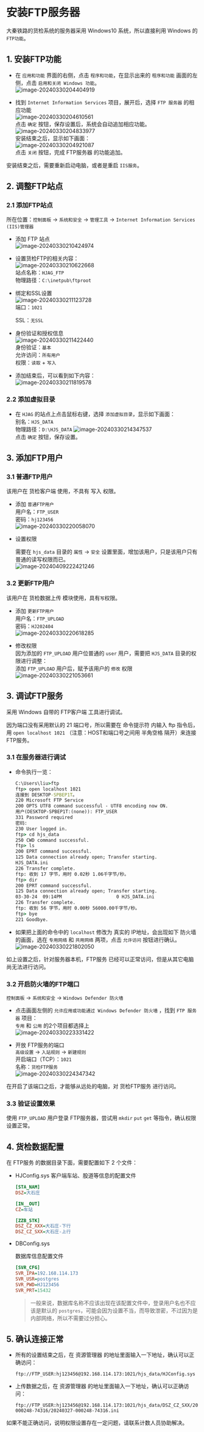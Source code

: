 # 安装FTP服务器

大秦铁路的货检系统的服务器采用 Windows10 系统，所以直接利用 Windows 的 `FTP功能`。

## 1. 安装FTP功能

- 在 `应用和功能` 界面的右侧，点击 `程序和功能`，在显示出来的 `程序和功能` 画面的左侧，点击 `启用和关闭 Windows 功能`。  
  ![image-20240330204404919](images/image-20240330204404919.png)

- 找到 `Internet Information Services` 项目，展开后，选择 `FTP 服务器` 的相应功能  
  ![image-20240330204610561](images/image-20240330204610561.png)  
  点击 `确定` 按钮，保存设置后，系统会自动追加相应功能。  
  ![image-20240330204833977](images/image-20240330204833977.png)  
  安装结束之后，显示如下画面：  
  ![image-20240330204921087](images/image-20240330204921087.png)  
  点击 `关闭` 按钮，完成 FTP服务器 的功能追加。

安装结束之后，需要重新启动电脑，或者是重启 `IIS服务`。

## 2. 调整FTP站点

### 2.1 添加FTP站点

所在位置：`控制面板` → `系统和安全` → `管理工具` → `Internet Information Services (IIS)管理器`

- 添加 FTP 站点  
  ![image-20240330210424974](images/image-20240330210424974.png)  

- 设置货检FTP的相关内容：  
  ![image-20240330210622668](images/image-20240330210622668.png)  
  站点名称：`HJAG_FTP`  
  物理路径：`C:\inetpub\ftproot`

- 绑定和SSL设置  
  ![image-20240330211123728](images/image-20240330211123728.png)  
  端口：`1021`
  
  SSL：`无SSL`

- 身份验证和授权信息  
  ![image-20240330211422440](images/image-20240330211422440.png)  
  身份验证：`基本`  
  允许访问：`所有用户`  
  权限：`读取` + `写入`

- 添加结束后，可以看到如下内容：  
  ![image-20240330211819578](images/image-20240330211819578.png)

### 2.2 添加虚拟目录

- 在 `HJAG` 的站点上点击鼠标右键，选择 `添加虚拟目录`，显示如下画面：  
  别名：`HJS_DATA`  
  物理路径：`D:\HJS_DATA`
  ![image-20240330214347537](images/image-20240330214347537.png)  
  点击 `确定` 按钮，保存设置。

## 3. 添加FTP用户

### 3.1 普通FTP用户

该用户在 货检客户端 使用，不具有 写入 权限。

- 添加 `普通FTP用户`  
  用户名：`FTP_USER`  
  密码：`hj123456`  
  ![image-20240330220058070](images/image-20240330220058070.png)  
  
- 设置权限

  需要在 `hjs_data` 目录的 `属性` → `安全` 设置里面，增加该用户，只是该用户只有普通的读写权限而已。  
  ![image-20240409222421246](images/image-20240409222421246.png)  

### 3.2 更新FTP用户

该用户在 货检数据上传 模块使用，具有`写`权限。

- 添加 `更新FTP用户`  
  用户名：`FTP_UPLOAD`  
  密码：`HJ202404`  
  ![image-20240330220618285](images/image-20240330220618285.png)  

- 修改权限  
  因为添加的 `FTP_UPLOAD`  用户位普通的 `user` 用户，需要把 `HJS_DATA` 目录的权限进行调整：  
  添加 `FTP_UPLOAD` 用户后，赋予该用户的 `修改` 权限  
  ![image-20240330221053661](images/image-20240330221053661.png)    

## 3. 调试FTP服务

采用 Windows 自带的 FTP客户端 工具进行调试。

因为端口没有采用默认的 21 端口号，所以需要在 命令提示符 内输入 ftp 指令后，用 `open localhost 1021` （注意：HOST和端口号之间用 半角空格 隔开）来连接 FTP服务。

### 3.1 在服务器进行调试

- 命令执行一览：  

  ```cmd
  C:\Users\liu>ftp
  ftp> open localhost 1021
  连接到 DESKTOP-SPBEP1T。
  220 Microsoft FTP Service
  200 OPTS UTF8 command successful - UTF8 encoding now ON.
  用户(DESKTOP-SPBEP1T:(none)): FTP_USER
  331 Password required
  密码:
  230 User logged in.
  ftp> cd hjs_data
  250 CWD command successful.
  ftp> ls
  200 EPRT command successful.
  125 Data connection already open; Transfer starting.
  HJS_DATA.ini
  226 Transfer complete.
  ftp: 收到 17 字节，用时 0.02秒 1.06千字节/秒。
  ftp> dir
  200 EPRT command successful.
  125 Data connection already open; Transfer starting.
  03-30-24  09:14PM                    0 HJS_DATA.ini
  226 Transfer complete.
  ftp: 收到 56 字节，用时 0.00秒 56000.00千字节/秒。
  ftp> bye
  221 Goodbye.
  
  ```

- 如果把上面的命令中的 `localhost` 修改为 真实的 IP地址，会出现如下 防火墙 的画面，选在 `专用网络` 和 `共用网络` 两项，点击 `允许访问` 按钮进行确认。  
  ![image-20240330221802050](images/image-20240330221802050.png)  

如上设置之后，针对服务器本机，FTP服务 已经可以正常访问，但是从其它电脑尚无法进行访问。

### 3.2 开启防火墙的FTP端口

`控制面板` → `系统和安全` → `Windows Defender 防火墙`

- 点击画面左侧的 `允许应用或功能通过 Windows Defender 防火墙` ，找到 `FTP 服务器` 项目：  
  `专用` 和 `公用` 的2个项目都选择上  
  ![image-20240330223331422](images/image-20240330223331422.png)  

- 开放 FTP服务的端口  
  `高级设置` → `入站规则` → `新建规则`   
  开启端口（TCP）：`1021`  
  名称：`货检FTP服务`  
  ![image-20240330224347342](images/image-20240330224347342.png) 

在开启了该端口之后，才能够从远处的电脑，对 货检FTP服务 进行访问。

### 3.3 验证设置效果

使用 `FTP_UPLOAD` 用户登录 FTP服务器，尝试用 `mkdir` `put` `get` 等指令，确认权限设置正常。

## 4. 货检数据配置

在 FTP服务 的数据目录下面，需要配置如下 2 个文件：

- HJConfig.sys
  客户端车站、股道等信息的配置文件

  ```ini
  [STA_NAM]
  DSZ=大石庄
  
  [IN__OUT]
  CZ=车站
  
  [ZZB_STK]
  DSZ_CZ_XXX=大石庄-下行
  DSZ_CZ_SXX=大石庄-上行
  
  ```

- DBConfig.sys

  数据库信息配置文件

  ```ini
  [SVR_CFG]
  SVR_IPA=192.168.114.173
  SVR_USR=postgres
  SVR_PWD=HJ123456
  SVR_PRT=15432
  
  ```

  > 一般来说，数据库名称不应该出现在该配置文件中，登录用户名也不应该是默认的 `postgres`，可能会因为设置不当，而导致泄密，不过因为是内部网络，所以不需要过分担心。

## 5. 确认连接正常

- 所有的设置结束之后，在 资源管理器 的地址里面输入一下地址，确认可以正确访问：

  ```
  ftp://FTP_USER:hj123456@192.168.114.173:1021/hjs_data/HJConfig.sys
  ```

- 上传数据之后，在 资源管理器 的地址里面输入一下地址，确认可以正确访问：

  ```
  ftp://FTP_USER:hj123456@192.168.114.173:1021/hjs_data/DSZ_CZ_SXX/20240327/20240327-000248-74316/20240327-000248-74316.ini
  ```

如果不能正确访问，说明权限设置存在一定问题，请联系计数人员协助解决。
